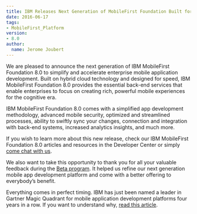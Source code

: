 ```yaml
---
title: IBM Releases Next Generation of MobileFirst Foundation Built for Hybrid Cloud
date: 2016-06-17
tags:
- MobileFirst_Platform
version:
- 8.0
author:
  name: Jerome Joubert
---
```

We are pleased to announce the next generation of IBM MobileFirst Foundation 8.0 to simplify and accelerate enterprise mobile application development. Built on hybrid cloud technology and designed for speed, IBM MobileFirst Foundation 8.0 provides the essential back-end services that enable enterprises to focus on creating rich, powerful mobile experiences for the cognitive era.

IBM MobileFirst Foundation 8.0 comes with a simplified app development methodology, advanced mobile security, optimized and streamlined processes, ability to swiftly sync your changes, connection and integration with back-end systems, increased analytics insights, and much more.

If you wish to learn more about this new release, check our IBM MobileFirst Foundation 8.0 articles and resources in the Developer Center or simply [come chat with us]({{site.baseurl}}/blog/2015/08/19/come-chat-with-us/).

We also want to take this opportunity to thank you for all your valuable feedback during the [Beta program]({{site.baseurl}}/beta/). It helped us refine our next generation mobile app development platform and come with a better offering to everybody’s benefit.

Everything comes in perfect timing. IBM has just been named a leader in Gartner Magic Quadrant for mobile application development platforms four years in a row. If you want to understand why, [read this article](http://mobilebusinessinsights.com/2016/06/ibm-named-a-leader-in-gartner-magic-quadrant-for-mobile-application-development-platforms-four-years-in-a-row/).